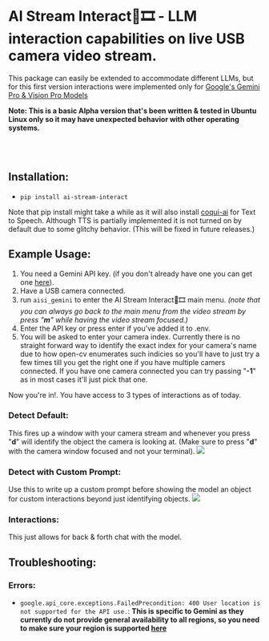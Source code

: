 # AI Stream Interact🧠🎞️ - LLM interaction capabilities on live USB camera video stream.
This package can easily be extended to accommodate different LLMs, but for this first version interactions were implemented only for [Google's Gemini Pro & Vision Pro Models](https://ai.google.dev/tutorials)

**Note: This is a basic Alpha version that's been written & tested in Ubuntu Linux only so it may have unexpected behavior with other operating systems.**

<br>
<br>

## Installation:
- `pip install ai-stream-interact`

Note that pip install might take a while as it will also install [coqui-ai](https://github.com/coqui-ai/TTS) for Text to Speech. Although TTS is partially implemented it is not turned on by default due to some glitchy behavior. (This will be fixed in future releases.)

## Example Usage:

1. You need a Gemini API key. (if you don't already have one you can get one [here](https://ai.google.dev/tutorials/setup)).
2. Have a USB camera connected.
3. run `aisi_gemini` to enter the AI Stream Interact🧠🎞️ main menu. _(note that you can always go back to the main menu from the video stream by press "**m**" while having the video stream focused.)_
4. Enter the API key or press enter if you've added it to .env.
5. You will be asked to enter your camera index. Currently there is no straight forward way to identify the exact index for your camera's name due to how open-cv enumerates such indicies so you'll have to just try a few times till you get the right one if you have multiple camers connected. If you have one camera connected you can try passing "**-1**" as in most cases it'll just pick that one.
   
Now you're in!. You have access to 3 types of interactions as of today.

### Detect Default:
This fires up a window with your camera stream and whenever you press "**d**" will identify the object the camera is looking at. (Make sure to press "**d**" with the camera window focused and not your terminal).
![](https://github.com/The0mar/ai_stream_interact/blob/main/gifs/detect.gif)


### Detect with Custom Prompt:
Use this to write up a custom prompt before showing the model an object for custom interactions beyond just identifying objects.
![](https://github.com/The0mar/ai_stream_interact/blob/main/gifs/detect_custom.gif)

### Interactions:
This just allows for back & forth chat with the model.

## Troubleshooting:

### Errors:

- `google.api_core.exceptions.FailedPrecondition: 400 User location is not supported for the API use.`: **This is specific to Gemini as they currently do not provide general availability to all regions, so you need to make sure your region is supported [here](https://ai.google.dev/available_regions#available_regions)**
